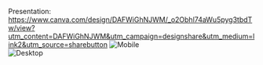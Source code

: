 Presentation: https://www.canva.com/design/DAFWiGhNJWM/_o2Obhl74aWu5pyg3tbdTw/view?utm_content=DAFWiGhNJWM&utm_campaign=designshare&utm_medium=link2&utm_source=sharebutton
![Mobile](https://www.linkpicture.com/q/Screenshot-2023-01-19-at-17.56.07.png)                            
![Desktop](https://www.linkpicture.com/q/Screenshot-2023-01-19-at-17.56.32.png)
